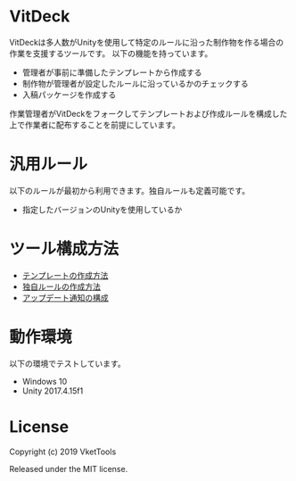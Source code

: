 # VitDeck
VitDeckは多人数がUnityを使用して特定のルールに沿った制作物を作る場合の作業を支援するツールです。
以下の機能を持っています。
- 管理者が事前に準備したテンプレートから作成する
- 制作物が管理者が設定したルールに沿っているかのチェックする
- 入稿パッケージを作成する

作業管理者がVitDeckをフォークしてテンプレートおよび作成ルールを構成した上で作業者に配布することを前提にしています。

# 汎用ルール
以下のルールが最初から利用できます。独自ルールも定義可能です。
- 指定したバージョンのUnityを使用しているか

# ツール構成方法
- [テンプレートの作成方法](https://github.com/vkettools/VitDeck/wiki/MakingTemplate)
- [独自ルールの作成方法](https://github.com/vkettools/VitDeck/wiki/MakingRuleSet)
- [アップデート通知の構成](https://github.com/vkettools/VitDeck/wiki/ConfiguringUpdateNortification)

# 動作環境
以下の環境でテストしています。
- Windows 10
- Unity 2017.4.15f1

# License
Copyright (c) 2019 VketTools

Released under the MIT license.
